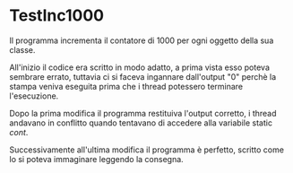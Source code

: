 # TestInc1000

Il programma incrementa il contatore di 1000 per ogni oggetto della sua classe.

All'inizio il codice era scritto in modo adatto, a prima vista esso poteva sembrare errato, tuttavia ci si faceva ingannare dall'output "0" perchè la stampa veniva eseguita prima che i thread potessero terminare l'esecuzione.

Dopo la prima modifica il programma restituiva l'output corretto, i thread andavano in conflitto quando tentavano di accedere alla variabile static *cont*.

Successivamente all'ultima modifica il programma è perfetto, scritto come lo si poteva immaginare leggendo la consegna.
